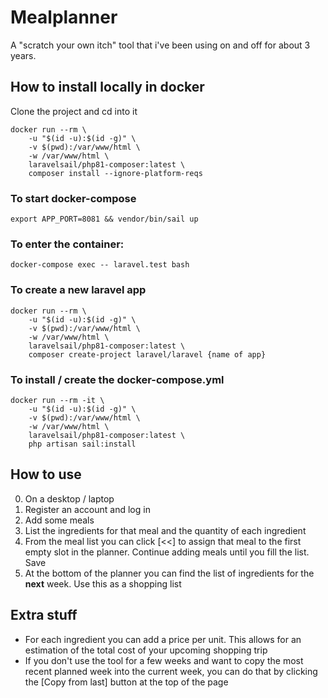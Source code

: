 # Mealplanner

A "scratch your own itch" tool that i've been using on and off for about 3 years.

## How to install locally in docker

Clone the project and cd into it

```
docker run --rm \
    -u "$(id -u):$(id -g)" \
    -v $(pwd):/var/www/html \
    -w /var/www/html \
    laravelsail/php81-composer:latest \
    composer install --ignore-platform-reqs
```

### To start docker-compose

`export APP_PORT=8081 && vendor/bin/sail up`


### To enter the container:

`docker-compose exec -- laravel.test bash`

### To create a new laravel app

```
docker run --rm \
    -u "$(id -u):$(id -g)" \
    -v $(pwd):/var/www/html \
    -w /var/www/html \
    laravelsail/php81-composer:latest \
    composer create-project laravel/laravel {name of app}
```

### To install / create the docker-compose.yml

```
docker run --rm -it \
    -u "$(id -u):$(id -g)" \
    -v $(pwd):/var/www/html \
    -w /var/www/html \
    laravelsail/php81-composer:latest \
    php artisan sail:install
```



## How to use

0. On a desktop / laptop
1. Register an account and log in
2. Add some meals
3. List the ingredients for that meal and the quantity of each ingredient
4. From the meal list you can click [<<] to assign that meal to the first empty slot in the planner. Continue adding meals until you fill the list. Save
5. At the bottom of the planner you can find the list of ingredients for the **next** week. Use this as a shopping list

## Extra stuff

- For each ingredient you can add a price per unit. This allows for an estimation of the total cost of your upcoming shopping trip
- If you don't use the tool for a few weeks and want to copy the most recent planned week into the current week, you can do that by clicking the [Copy from last] button at the top of the page

